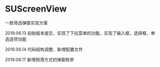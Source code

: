 # SUScreenView
一款筛选弹窗实现方案

2019.06.13 初始版本提交，实现了下拉菜单的功能，实现了输入框，选择框，单选选项功能

2019.06.14 代码结构调整，新增配置文件

2019.06.17 新增侧滑方式的弹窗枚举

